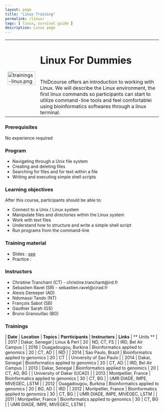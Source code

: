 ```yaml
---
layout: page
title: "Linux Training"
permalink: /linux/
tags: [ linux, survival guide ]
description: Linux page
---
```

<table class="table-contact">
<tr>
<td><img width="100%" src="{{ site.url }}/images/trainings-linux.png" alt="trainings-linux.png" />
</td>
<td>
<h1> Linux For Dummies</h1><br />
ThiDcourse offers an introduction to working with Linux. We will describe the Linux environment, the first linux commands so participants can start to utilize command-line tools and feel comfortablei using bioinformatics softwares through a linux terminal.
</td>
</tr>
</table>

### Prerequisites
No experience required
<div id="colonne1">
<h3>Program</h3>
<ul>
<li> Navigating through a Unix file system</li>
<li> Creating and deleting files</li>
<li> Searching for files and for text within a file</li>
<li> Writing and executing simple shell scripts</li>
</ul>
</div>

<div id="colonne2">
<h3>Learning objectives</h3>
After this course, participants should be able to:
<ul>
<li>Connect to a Unix / Linux system</li>
<li>Manipulate files and directories within the Linux system</li>
<li>Work with text files</li>
<li>Understand how to structure and write a simple shell script</li>
<li>Run programs from the command-line</li>
</ul>
</div>

<div id="colonne3">
<h3>Training material</h3>
<ul>
<li>Slides : <a target="_blank" href="{{ site.url }}/files/linux/Guide-de-survie-Linux-15-11-FR.pdf">see</a></li>
<li>Practice :</li>
</ul>
</div>

<div id="nextInline" class="clearfix">
<h3>Instructors</h3>
<ul>
    <li>Christine Tranchant (CT) - christine.tranchant@ird.fr</li>
    <li>Sebastien Ravel (SR) - sebastien.ravel@cirad.fr </li>
    <li>Alexis Dereeper (AD)</li>
    <li>Ndomassi Tando (NT)</li>
    <li>François Sabot (SB)</li>
    <li>Gauthier Sarah (GS)</li>
    <li>Bruno Granouillac (BG)</li>
</ul>
</div>

### Trainings

| **Date** | **Location** | **Topics** | **Parrticipants** | **Instructors** | **Links** | ** Units ** |
| 2017 |  Dakar, Senegal |  Linux & Perl | 20 | ND, CT, FS | | IRD, Bel Air Campus |
| 2016 | Ouagadougou, Burkina |  Bioinformatics applied to genomics | 20 | CT, AD | | IRD |
| 2014 | Sao Paulo, Brazil | Bioinformatics applied to genomics | 20 | CT | | University of Sao Paulo |
| 2014 | Dakar, Senegal |  Bioinformatics applied to genomics | 20 | CT, AD | | IRD, Bel Air Campus |
| 2013 | Dakar, Senegal |  Bioinformatics applied to genomics | 20 | CT, AD, BG | | University of Dakar (UCAD) |
| 2013 | Montpellier, France | Bioinformatics applied to genomics | 30 | CT, BG | | UMR DIADE, IMPE, MIVEGEC, LSTM |
| 2012 | Ouagadougou, Burkina |  Bioinformatics applied to genomics | 20 | BG, AD | | IRD |
| 2012 | Montpellier, France | Bioinformatics applied to genomics | 30 | CT, BG | | UMR DIADE, IMPE, MIVEGEC, LSTM |
| 2011 | Montpellier, France | Bioinformatics applied to genomics | 30 | CT, BG | | UMR DIADE, IMPE, MIVEGEC, LSTM |
